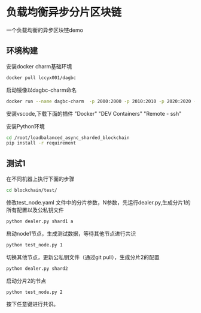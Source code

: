 # 负载均衡异步分片区块链

一个负载均衡的异步区块链demo

## 环境构建

安装docker charm基础环境
```sh
docker pull lccyx001/dagbc
```

启动镜像以dagbc-charm命名
```sh
docker run --name dagbc-charm  -p 2000:2000 -p 2010:2010 -p 2020:2020 -p 2030:2030 -p 2040:2040 -p 2050:2050 -p 2060:2060 -p 2070:2070 -p 2001:2001 -p 2011:2011 -p 2021:2021 -p 2031:2031 -p 2041:2041 -p 2051:2051 -p 2061:2061 -p 2071:2071 -itd lccyx001/dagbc
```

安装vscode,下载下面的插件
"Docker"
"DEV Containers"
"Remote - ssh"

安装Python环境
```sh
cd /root/loadbalanced_async_sharded_blockchain
pip install -r requirement
```

## 测试1

在不同机器上执行下面的步骤
```sh
cd blockchain/test/
```

修改test_node.yaml 文件中的分片参数，N参数，先运行dealer.py,生成分片1的所有配置以及公私钥文件
```sh
python dealer.py shard1 a
```

启动node1节点，生成测试数据，等待其他节点进行共识
```sh
python test_node.py 1
```

切换其他节点，更新公私钥文件（通过git pull），生成分片2的配置
```sh
python dealer.py shard2
```
启动分片2的节点
```sh
python test_node.py 2
```

按下任意键进行共识。
